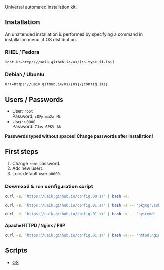Universal automated installation kit.

## Installation

An unattended installation is performed by specifying a command in installation menu of OS distribution.

### RHEL / Fedora

```
inst.ks=https://uaik.github.io/os/[os.type.id.ini]
```

### Debian / Ubuntu

```
url=https://uaik.github.io/os/[os]/[config.ini]
```

## Users / Passwords

- User: `root`  
  Password: `cDFy mu2a ML`
- User: `u0000`  
  Password: `7Jxs 6PKV Ak`

**Passwords typed without spaces! Change passwords after installation!**

## First steps

1. Change `root` password.
2. Add new users.
3. Lock default user `u0000`.

### Download & run configuration script

```sh
curl -sL 'https://uaik.github.io/config.00.sh' | bash -s
```

```sh
curl -sL 'https://uaik.github.io/config.01.sh' | bash -s -- 'pkgmgr;ssh;sysctl;vim;nft'
```

```sh
curl -sL 'https://uaik.github.io/config.01.sh' | bash -s -- 'systemd'
```

#### Apache HTTPD / Nginx / PHP

```sh
curl -sL 'https://uaik.github.io/config.01.sh' | bash -s -- 'httpd;nginx;php'
```

## Scripts

- [OS](https://github.com/uaik/uaik.github.io/tree/main/docs/os)
